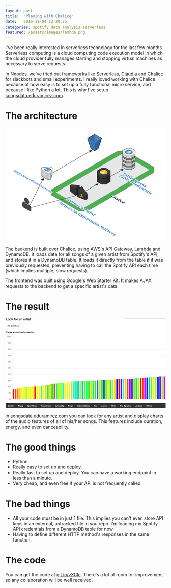 ```yaml
---
layout: post
title:  "Playing with Chalice"
date:   2016-11-04 12:20:25
categories: spotify data analysis serverless
featured: /assets/images/lambda.png
---
```


I've been really interested in serverless technology for the last few months.
Serverless computing is a cloud computing code execution model in which the
cloud provider fully manages starting and stopping virtual machines as necessary
to serve requests.

In Nnodes, we've tried out frameworks like
[Serverless](https://github.com/serverless/serverless), 
[Claudia](https://github.com/claudiajs/claudia) and
[Chalice](https://github.com/awslabs/chalice) for slackbots and small experiments. I really loved working
with Chalice because of how easy is to set up a fully functional micro service, 
and because I like Python a lot. This is why I've setup 
[songsdata.eduramirez.com](http://songsdata.eduramirez.com).

# The architecture

![Architecture diagram](/assets/images/architecture.png)

The backend is built over Chalice, using AWS's API Gateway, Lambda and DynamoDB.
It loads data for all songs of a given artist from Spotify's API, and stores it
in a DynamoDB table. It loads it directly from the table if it was previously
requested, preventing having to call the Spotify API each time (which implies
multiple, slow requests).

The frontend was built using Google's Web Starter Kit. It makes AJAX requests to
the backend to get a specific artist's data.


# The result

![songsdata.eduramirez.com](/assets/images/songsdata_screenshot.png)

In [songsdata.eduramirez.com](http://songsdata.eduramirez.com) you can 
look for any artist and display charts of the audio features of all of
his/her songs.
This features include duration, energy, and even danceability.

# The good things

* Python
* Really easy to set up and deploy.
* Really fast to set up and deploy. You can have a working endpoint in less 
than a minute.
* Very cheap, and even free if your API is not frequently called.

# The bad things

* All your code must be in just 1 file. This implies you can't even store
API keys in an external, untracked file in you repo. I'm loading my Spotify API
credentials from a DynamoDB table for now.
* Having to define different HTTP method's responses in the same function.

# The code

You can get the code at [git.io/vXClc](https://git.io/vXClc). There's a lot of 
room for improvement so any collaboration will be well received.

